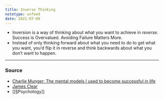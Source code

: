 ```yaml
---
title: Inverse Thinking
notetype: unfeed
date: 2021-07-09
---
```


- Inversion is a way of thinking about what you want to achieve in _reverse._ Success is Overvalued. Avoiding Failure Matters More.
- Instead of only thinking forward about what you need to do to get what you want, you’d flip it in reverse and think backwards about what you don’t want to happen. 

--- 

### Source
- [Charlie Munger: The mental models I used to become successful in life](https://www.youtube.com/watch?v=ZuHHmVX8a00)
- [James Clear](https://jamesclear.com/inversion)
- [[§Psychology]]
